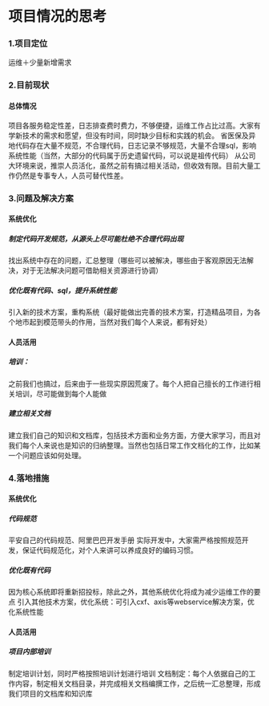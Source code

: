 # 项目情况的思考

### 1.项目定位

运维＋少量新增需求

### 2.目前现状

#### 总体情况

项目各服务稳定性差，日志排查费时费力，不够便捷，运维工作占比过高。大家有学新技术的需求和愿望，但没有时间，同时缺少目标和实践的机会。
省医保及异地代码存在大量不规范，不合理代码，日志记录不够规范，大量不合理sql，影响系统性能（当然，大部分的代码属于历史遗留代码，可以说是祖传代码）
从公司大环境来说，推崇人员活化，虽然之前有搞过相关活动，但收效有限。目前大量工作仍然是专事专人，人员可替代性差。

### 3.问题及解决方案

#### 系统优化

##### 制定代码开发规范，从源头上尽可能杜绝不合理代码出现

找出系统中存在的问题，汇总整理（哪些可以被解决，哪些由于客观原因无法解决，对于无法解决问题可借助相关资源进行协调）

##### 优化既有代码、sql，提升系统性能

引入新的技术方案，重构系统（最好能做出完善的技术方案，打造精品项目，为各个地市起到模范带头的作用，当然对我们每个人来说，都有好处）

#### 人员活用

##### 培训：

之前我们也搞过，后来由于一些现实原因荒废了。每个人把自己擅长的工作进行相关培训，尽可能做到每个人能做

##### 建立相关文档

建立我们自己的知识和文档库，包括技术方面和业务方面，方便大家学习，而且对我们每个人来说也是知识的归纳整理。当然也包括日常工作文档化的工作，比如某一个问题应该如何处理。

### 4.落地措施

#### 系统优化

##### 代码规范

平安自己的代码规范、阿里巴巴开发手册
实际开发中，大家需严格按照规范开发，保证代码规范化，对个人来讲可以养成良好的编码习惯。

##### 优化既有代码

因为核心系统即将重新招投标，除此之外，其他系统优化将成为减少运维工作的要点
引入其他技术方案，优化系统：可引入cxf、axis等webservice解决方案，优化系统性能

#### 人员活用

##### 项目内部培训

制定培训计划，同时严格按照培训计划进行培训
文档制定：每个人依据自己的工作内容，制定相关文档目录，并完成相关文档编撰工作，之后统一汇总整理，形成我们项目的文档库和知识库
